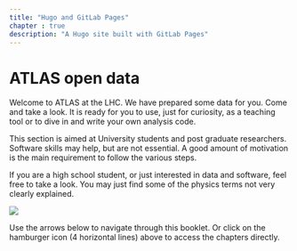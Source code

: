 ```yaml
---
title: "Hugo and GitLab Pages"
chapter : true
description: "A Hugo site built with GitLab Pages"
---
```


# ATLAS open data

Welcome to ATLAS at the LHC.
We have prepared some data for you.  Come and take a look.
It is ready for you to use, just for curiosity, as a teaching tool or to dive in and write your own analysis code.

This section is aimed at University students and post graduate researchers.  Software skills may help, but are not essential.  A good amount of motivation is the main requirement to follow the various steps.

If you are a high school student, or just interested in data and software, feel free to take a look.  You may just find some of the physics terms not very clearly explained.


![](pictures/openDataScreenShot.png)

Use the arrows below to navigate through this booklet.
Or click on the hamburger icon (4 horizontal lines) above to access the chapters directly.
